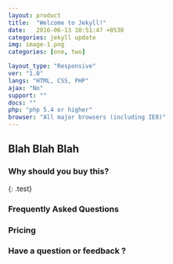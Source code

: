 ```yaml
---
layout: product
title:  "Welcome to Jekyll!"
date:   2016-06-13 10:51:47 +0530
categories: jekyll update
img: image-1.png
categories: [one, two]

layout_type: "Responsive"
ver: "1.0"
langs: "HTML, CSS, PHP"
ajax: "No"
support: ""
docs: ""
php: "php 5.4 or higher"
browser: "All major browsers (including IE8)"
---
```

## Blah Blah Blah

### Why should you buy this? 
{: .test}

### Frequently Asked Questions

### Pricing

### Have a question or feedback ?
